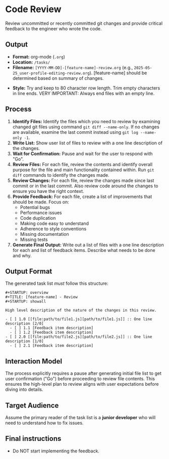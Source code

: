 # Code Review

Review uncommitted or recently committed git changes and provide critical
feedback to the engineer who wrote the code.

## Output
- **Format:** org-mode (`.org`)
- **Location:** `/tasks/`
- **Filename:** `[YYYY-MM-DD]-[feature-name]-review.org` (e.g., `2025-05-25_user-profile-editing-review.org`).
  [feature-name] should be determined based on summary of changes.
* **Style:** Try and keep to 80 character row length. Trim empty characters in
  line ends. VERY IMPORTANT: Always end files with an empty line.

## Process
1. **Identify Files:** Identify the files which you need to review by examining
   changed git files using command `git diff --name-only`. If no changes are
   available, examine the last commit instead using `git log --name-only -1`.
2. **Write List:** Show user list of files to review with a one line
   description of the changes.
3. **Wait for Confirmation:** Pause and wait for the user to respond with "Go".
4. **Review Files:** For each file, review the contents and identify overall
   purpose for the file and main functionality contained within. Run `git diff`
   commands to identify the changes made.
5. **Review Changes:** For each file, review the changes made since last commit
   or in the last commit. Also review code around the changes to ensure you have
   the right context.
6. **Provide Feedback:** For each file, create a list of improvements that
   should be made. Focus on:
   - Potential bugs
   - Performance issues
   - Code duplication
   - Making code easy to understand
   - Adherence to style conventions
   - Missing documentation
   - Missing tests
5. **Generate Final Output:** Write out a list of files with a one line
   description for each and list of feedback items. Describe what needs to be
   done and why.

## Output Format
The generated task list _must_ follow this structure:

```org-mode
#+STARTUP: overview
#+TITLE: [feature-name] - Review
#+STARTUP: showall

High level description of the nature of the changes in this review.

- [ ] 1.0 [[file:path/to/file1.js][path/to/file1.js]] :: One line description [2/0]
  - [ ] 1.1 [Feedback item description]
  - [ ] 1.2 [Feedback item description]
- [ ] 2.0 [[file:path/to/file2.js][path/to/file2.js]] :: One line description [1/0]
  - [ ] 2.1 [Feedback item description]
```

## Interaction Model
The process explicitly requires a pause after generating initial file list to
get user confirmation ("Go") before proceeding to review file contents. This
ensures the high-level plan to review aligns with user expectations before
diving into details.

## Target Audience
Assume the primary reader of the task list is a **junior developer** who will
need to understand how to fix issues.

## Final instructions
- Do NOT start implementing the feedback.
